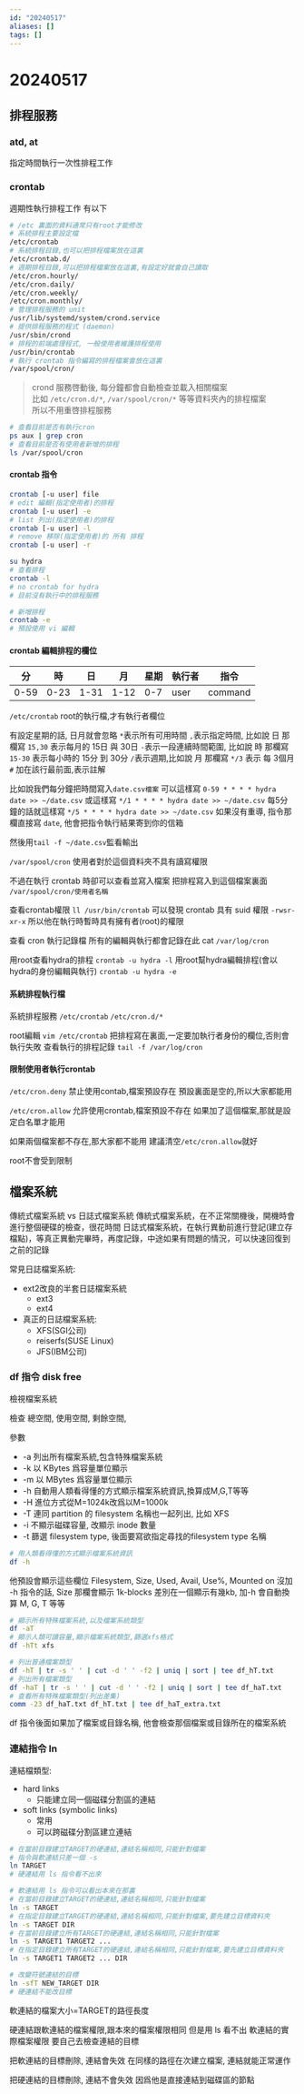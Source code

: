 ```yaml
---
id: "20240517"
aliases: []
tags: []
---
```


# 20240517

## 排程服務

### atd, at

指定時間執行一次性排程工作

### crontab

週期性執行排程工作
有以下

```sh
# /etc 裏面的資料通常只有root才能修改
# 系統排程主要設定檔
/etc/crontab
# 系統排程目錄,也可以把排程檔案放在這裏
/etc/crontab.d/
# 週期排程目錄,可以把排程檔案放在這裏,有設定好就會自己讀取
/etc/cron.hourly/
/etc/cron.daily/
/etc/cron.weekly/
/etc/cron.monthly/
# 管理排程服務的 unit
/usr/lib/systemd/system/crond.service
# 提供排程服務的程式 (daemon)
/usr/sbin/crond
# 排程的前端處理程式, 一般使用者維護排程使用
/usr/bin/crontab
# 執行 crontab 指令編寫的排程檔案會放在這裏
/var/spool/cron/
```

> crond 服務啓動後, 每分鐘都會自動檢查並載入相關檔案  
> 比如 `/etc/cron.d/*`, `/var/spool/cron/*` 等等資料夾內的排程檔案  
> 所以不用重啓排程服務

```sh
# 查看目前是否有執行cron
ps aux | grep cron
# 查看目前是否有使用者新增的排程
ls /var/spool/cron
```

#### crontab 指令

```sh
crontab [-u user] file
# edit 編輯(指定使用者)的排程
crontab [-u user] -e
# list 列出(指定使用者)的排程
crontab [-u user] -l
# remove 移除(指定使用者)的 所有 排程
crontab [-u user] -r
```

```sh
su hydra
# 查看排程
crontab -l
# no crontab for hydra
# 目前沒有執行中的排程服務

# 新增排程
crontab -e
# 預設使用 vi 編輯
```

#### crontab 編輯排程的欄位

| 分   | 時   | 日   | 月   | 星期 | 執行者 | 指令    |
| ---- | ---- | ---- | ---- | ---- | ------ | ------- |
| 0-59 | 0-23 | 1-31 | 1-12 | 0-7  | user   | command |

`/etc/crontab` root的執行檔,才有執行者欄位

有設定星期的話, 日月就會忽略
`*`表示所有可用時間
`,`表示指定時間, 比如說 日 那欄寫 `15,30` 表示每月的 15日 與 30日
`-`表示一段連續時間範圍, 比如說 時 那欄寫 `15-30` 表示每小時的 15分 到 30分
`/`表示週期,比如說 月 那欄寫 `*/3` 表示 每 3個月
`#` 加在該行最前面,表示註解

比如說我們每分鐘把時間寫入`date.csv檔案`
可以這樣寫
`0-59 * * * * hydra date >> ~/date.csv`
或這樣寫
`*/1 * * * * hydra date >> ~/date.csv`
每5分鐘的話就這樣寫
`*/5 * * * * hydra date >> ~/date.csv`
如果沒有重導, 指令那欄直接寫 `date`, 他會把指令執行結果寄到你的信箱

然後用`tail -f ~/date.csv`監看輸出

`/var/spool/cron`
使用者對於這個資料夾不具有讀寫權限

不過在執行 crontab 時卻可以查看並寫入檔案
把排程寫入到這個檔案裏面
`/var/spool/cron/使用者名稱`

查看crontab權限
`ll /usr/bin/crontab`
可以發現 crontab 具有 suid 權限
`-rwsr-xr-x`
所以他在執行時暫時具有擁有者(root)的權限

查看 cron 執行記錄檔
所有的編輯與執行都會記錄在此
cat `/var/log/cron`

用root查看hydra的排程
`crontab -u hydra -l`
用root幫hydra編輯排程(會以hydra的身份編輯與執行)
`crontab -u hydra -e`

#### 系統排程執行檔

系統排程服務
`/etc/crontab`
`/etc/cron.d/*`

root編輯
`vim /etc/crontab`
把排程寫在裏面,一定要加執行者身份的欄位,否則會執行失敗
查看執行的排程記錄 `tail -f /var/log/cron`

#### 限制使用者執行crontab

`/etc/cron.deny`
禁止使用contab,檔案預設存在
預設裏面是空的,所以大家都能用

`/etc/cron.allow`
允許使用crontab,檔案預設不存在
如果加了這個檔案,那就是設定白名單才能用

如果兩個檔案都不存在,那大家都不能用
建議清空`/etc/cron.allow`就好

root不會受到限制

## 檔案系統

傳統式檔案系統 vs 日誌式檔案系統
傳統式檔案系統，在不正常關機後，開機時會進行整個硬碟的檢查，很花時間
日誌式檔案系統，在執行異動前進行登記(建立存檔點)，等真正異動完畢時，再度記錄，中途如果有問題的情況，可以快速回復到之前的記錄

常見日誌檔案系統:

-   ext2改良的半套日誌檔案系統
    -   ext3
    -   ext4
-   真正的日誌檔案系統:
    -   XFS(SGI公司)
    -   reiserfs(SUSE Linux)
    -   JFS(IBM公司)

### df 指令 disk free

檢視檔案系統

檢查 總空間, 使用空間, 剩餘空間,

參數

-   -a 列出所有檔案系統,包含特殊檔案系統
-   -k 以 KBytes 爲容量單位顯示
-   -m 以 MBytes 爲容量單位顯示
-   -h 自動用人類看得懂的方式顯示檔案系統資訊,換算成M,G,T等等
-   -H 進位方式從M=1024k改爲以M=1000k
-   -T 連同 partition 的 filesystem 名稱也一起列出, 比如 XFS
-   -i 不顯示磁碟容量, 改顯示 inode 數量
-   -t 篩選 filesystem type, 後面要寫欲指定尋找的filesystem type 名稱

```sh
# 用人類看得懂的方式顯示檔案系統資訊
df -h
```

他預設會顯示這些欄位
Filesystem, Size, Used, Avail, Use%, Mounted on
沒加 -h 指令的話, Size 那欄會顯示 1k-blocks
差別在一個顯示有幾kb, 加-h 會自動換算 M, G, T 等等

```sh
# 顯示所有特殊檔案系統,以及檔案系統類型
df -aT
# 顯示人類可讀容量,顯示檔案系統類型,篩選xfs格式
df -hTt xfs
```

```sh
# 列出普通檔案類型
df -hT | tr -s ' ' | cut -d ' ' -f2 | uniq | sort | tee df_hT.txt
# 列出所有檔案類型
df -haT | tr -s ' ' | cut -d ' ' -f2 | uniq | sort | tee df_haT.txt
# 查看所有特殊檔案類型(列出差集)
comm -23 df_haT.txt df_hT.txt | tee df_haT_extra.txt
```

df 指令後面如果加了檔案或目錄名稱, 他會檢查那個檔案或目錄所在的檔案系統

### 連結指令 ln

連結檔類型:

-   hard links
    -   只能建立同一個磁碟分割區的連結
-   soft links (symbolic links)
    -   常用
    -   可以跨磁碟分割區建立連結

```sh
# 在當前目錄建立TARGET的硬連結,連結名稱相同,只能針對檔案
# 指令與軟連結只差一個 -s
ln TARGET
# 硬連結用 ls 指令看不出來

# 軟連結用 ls 指令可以看出本來在那裏
# 在當前目錄建立TARGET的硬連結,連結名稱相同,只能針對檔案
ln -s TARGET
# 在指定目錄建立TARGET的硬連結,連結名稱相同,只能針對檔案,要先建立目標資料夾
ln -s TARGET DIR
# 在當前目錄建立所有TARGET的硬連結,連結名稱相同,只能針對檔案
ln -s TARGET1 TARGET2 ...
# 在指定目錄建立所有TARGET的硬連結,連結名稱相同,只能針對檔案,要先建立目標資料夾
ln -s TARGET1 TARGET2 ... DIR

# 改變符號連結的目標
ln -sfT NEW_TARGET DIR
# 硬連結不能改目標
```

軟連結的檔案大小=TARGET的路徑長度

硬連結跟軟連結的檔案權限,跟本來的檔案權限相同
但是用 ls 看不出 軟連結的實際檔案權限
要自己去檢查連結的目標

把軟連結的目標刪除, 連結會失效
在同樣的路徑在次建立檔案, 連結就能正常運作

把硬連結的目標刪除, 連結不會失效
因爲他是直接連結到磁碟區的節點
